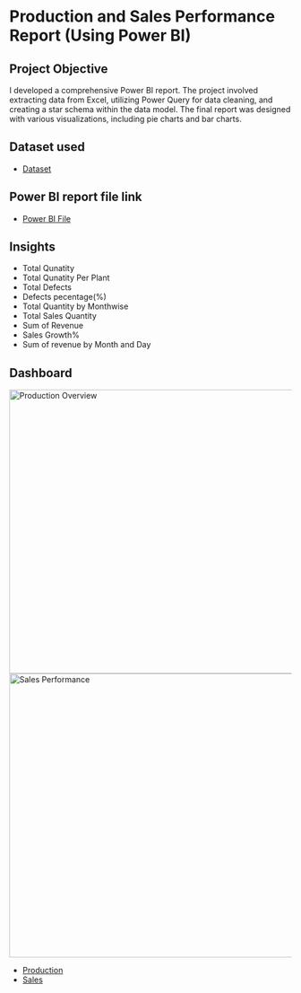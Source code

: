 # Production and Sales Performance Report (Using Power BI)
## Project Objective

I developed a comprehensive Power BI report. The project involved extracting data from Excel, utilizing Power Query for data cleaning, and creating a star schema within the data model. The final report was designed with various visualizations, including pie charts and bar charts.

## Dataset used
- <a href = "https://github.com/balumahendrak/Sales-Report-/blob/main/PowerBI_Practice_Dataset.xlsx">Dataset</a>
## Power BI report file link
- <a href = "https://github.com/balumahendrak/Sales-Report-/blob/main/Production%20and%20Sales%20Performance%20Report.pbix">Power BI File</a>

## Insights
- Total Qunatity
- Total Qunatity Per Plant
- Total Defects
- Defects pecentage(%)
- Total Quantity by Monthwise
- Total Sales Quantity
- Sum of Revenue
- Sales Growth%
- Sum of revenue by Month and Day
## Dashboard
<img width="958" height="506" alt="Production Overview" src="https://github.com/user-attachments/assets/5e4eae68-cd19-4544-95fb-ad0a9ce5f73d" />
<img width="959" height="506" alt="Sales Performance" src="https://github.com/user-attachments/assets/ee8a678b-ad6b-44f9-9930-3cfeccd000c7" />


- <a href = "https://github.com/balumahendrak/Sales-Report-/blob/main/Production%20Overview.png">Production</a>
- <a href = "https://github.com/balumahendrak/Sales-Report-/blob/main/Sales%20Performance.png">Sales</a>
